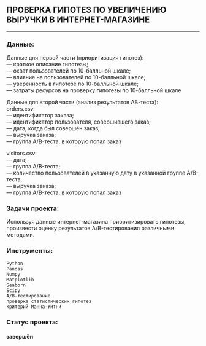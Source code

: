 ## ПРОВЕРКА ГИПОТЕЗ ПО УВЕЛИЧЕНИЮ ВЫРУЧКИ В ИНТЕРНЕТ-МАГАЗИНЕ

---

### Данные:  
Данные для первой части (приоритизация гипотез):  
— краткое описание гипотезы;  
— охват пользователей по 10-балльной шкале;  
— влияние на пользователей по 10-балльной шкале;  
— уверенность в гипотезе по 10-балльной шкале;  
— затраты ресурсов на проверку гипотезы по 10-балльной шкале  

Данные для второй части (анализ результатов АБ-теста):  
orders.csv:  
— идентификатор заказа;  
— идентификатор пользователя, совершившего заказ;  
— дата, когда был совершён заказ;  
—  выручка заказа;  
— группа A/B-теста, в которую попал заказ
    
visitors.csv:  
— дата;  
— группа A/B-теста;  
— количество пользователей в указанную дату в указанной группе A/B-теста;  
—  выручка заказа;  
— группа A/B-теста, в которую попал заказ




### Задачи проекта:

Используя данные интернет-магазина приоритизировать гипотезы, произвести оценку результатов A/B-тестирования различными методами.

### Инструменты:

    Python
    Pandas
    Numpy
    Matplotlib
    Seaborn
    Scipy
    A/B-тестирование
    проверка статистических гипотез
    критерий Манна-Уитни
   
### Статус проекта:
#### завершён
